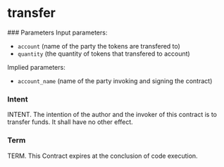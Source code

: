 <h1 class="contract">
   transfer
</h1>
### Parameters
Input parameters:

* `account` (name of the party the tokens are transfered to)
* `quantity` (the quantity of tokens that transfered to account)

Implied parameters: 

* `account_name` (name of the party invoking and signing the contract)

### Intent
INTENT. The intention of the author and the invoker of this contract is to transfer funds. It shall have no other effect.

### Term
TERM. This Contract expires at the conclusion of code execution.
